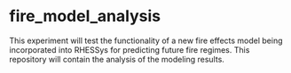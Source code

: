 # fire_model_analysis

This experiment will test the functionality of a new fire effects model being incorporated into RHESSys for predicting future fire regimes. This repository will contain the analysis of the modeling results.
